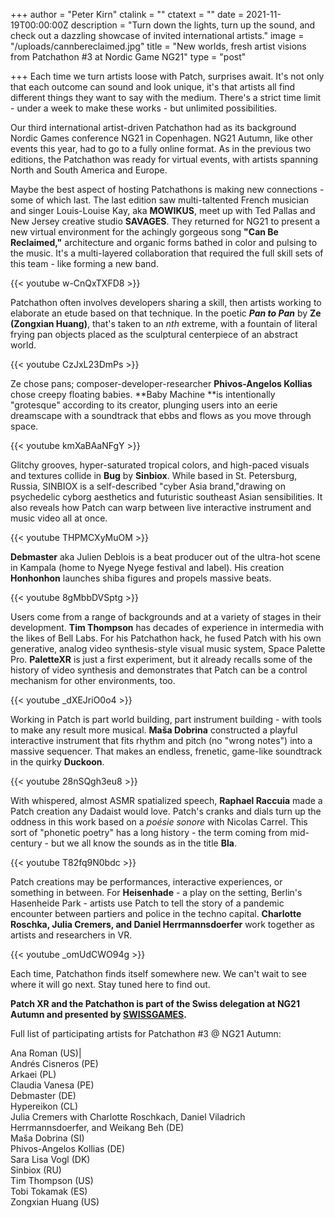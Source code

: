 +++
author = "Peter Kirn"
ctalink = ""
ctatext = ""
date = 2021-11-19T00:00:00Z
description = "Turn down the lights, turn up the sound, and check out a dazzling showcase of invited international artists."
image = "/uploads/cannbereclaimed.jpg"
title = "New worlds, fresh artist visions from Patchathon #3 at Nordic Game NG21"
type = "post"

+++
Each time we turn artists loose with Patch, surprises await. It's not only that each outcome can sound and look unique, it's that artists all find different things they want to say with the medium. There's a strict time limit - under a week to make these works - but unlimited possibilities.

Our third international artist-driven Patchathon had as its background Nordic Games conference NG21 in Copenhagen. NG21 Autumn, like other events this year, had to go to a fully online format. As in the previous two editions, the Patchathon was ready for virtual events, with artists spanning North and South America and Europe.

Maybe the best aspect of hosting Patchathons is making new connections - some of which last. The last edition saw multi-taltented French musician and singer Louis-Louise Kay, aka **MOWIKUS**, meet up with Ted Pallas and New Jersey creative studio **SAVAGES**. They returned for NG21 to present a new virtual environment for the achingly gorgeous song **"Can Be Reclaimed,"** architecture and organic forms bathed in color and pulsing to the music. It's a multi-layered collaboration that required the full skill sets of this team - like forming a new band. 

{{< youtube w-CnQxTXFD8 >}}

Patchathon often involves developers sharing a skill, then artists working to elaborate an etude based on that technique. In the poetic **_Pan to Pan_** by **Ze (Zongxian Huang)**, that's taken to an _nth_ extreme, with a fountain of literal frying pan objects placed as the sculptural centerpiece of an abstract world.

{{< youtube CzJxL23DmPs >}}

Ze chose pans; composer-developer-researcher **Phivos-Angelos Kollias** chose creepy floating babies. **Baby Machine **is intentionally "grotesque" according to its creator, plunging users into an eerie dreamscape with a soundtrack that ebbs and flows as you move through space.

{{< youtube kmXaBAaNFgY >}}

Glitchy grooves, hyper-saturated tropical colors, and high-paced visuals and textures collide in **Bug** by **Sinbiox**. While based in St. Petersburg, Russia, SINBIOX is a self-described "cyber Asia brand,"drawing on psychedelic cyborg aesthetics and futuristic southeast Asian sensibilities. It also reveals how Patch can warp between live interactive instrument and music video all at once.

{{< youtube THPMCXyMuOM >}}

**Debmaster** aka Julien Deblois is a beat producer out of the ultra-hot scene in Kampala (home to Nyege Nyege festival and label). His creation **Honhonhon** launches shiba figures and propels massive beats. 

{{< youtube 8gMbbDVSptg >}}

Users come from a range of backgrounds and at a variety of stages in their development. **Tim Thompson** has decades of experience in intermedia with the likes of Bell Labs. For his Patchathon hack, he fused Patch with his own generative, analog video synthesis-style visual music system, Space Palette Pro. **PaletteXR** is just a first experiment, but it already recalls some of the history of video synthesis and demonstrates that Patch can be a control mechanism for other environments, too.

{{< youtube _dXEJriO0o4 >}}

Working in Patch is part world building, part instrument building - with tools to make any result more musical. **Maša Dobrina** constructed a playful interactive instrument that fits rhythm and pitch (no "wrong notes") into a massive sequencer. That makes an endless, frenetic, game-like soundtrack in the quirky **Duckoon**.

{{< youtube 28nSQgh3eu8 >}}

With whispered, almost ASMR spatialized speech, **Raphael Raccuia** made a Patch creation any Dadaist would love. Patch's cranks and dials turn up the oddness in this work based on a _poésie sonore_ with Nicolas Carrel. This sort of "phonetic poetry" has a long history - the term coming from mid-century - but we all know the sounds as in the title **Bla**.

{{< youtube T82fq9N0bdc >}}

Patch creations may be performances, interactive experiences, or something in between. For **Heisenhade** - a play on the setting, Berlin's Hasenheide Park - artists use Patch to tell the story of a pandemic encounter between partiers and police in the techno capital. **Charlotte Roschka, Julia Cremers, and Daniel Herrmannsdoerfer** work together as artists and researchers in VR.

{{< youtube _omUdCWO94g >}}

Each time, Patchathon finds itself somewhere new. We can't wait to see where it will go next. Stay tuned here to find out.

**Patch XR and the Patchathon is part of the Swiss delegation at NG21 Autumn and presented by [**SWISSGAMES**](https://www.facebook.com/swissgames/).**

Full list of participating artists for Patchathon #3 @ NG21 Autumn:

Ana Roman (US)|  
Andrés Cisneros (PE)  
Arkaei (PL)  
Claudia Vanesa (PE)  
Debmaster (DE)  
Hypereikon (CL)  
Julia Cremers with Charlotte Roschkach, Daniel Viladrich Herrmannsdoerfer, and Weikang Beh (DE)  
Maša Dobrina (SI)  
Phivos-Angelos Kollias (DE)  
Sara Lisa Vogl (DK)  
Sinbiox (RU)  
Tim Thompson (US)  
Tobi Tokamak (ES)  
Zongxian Huang (US)